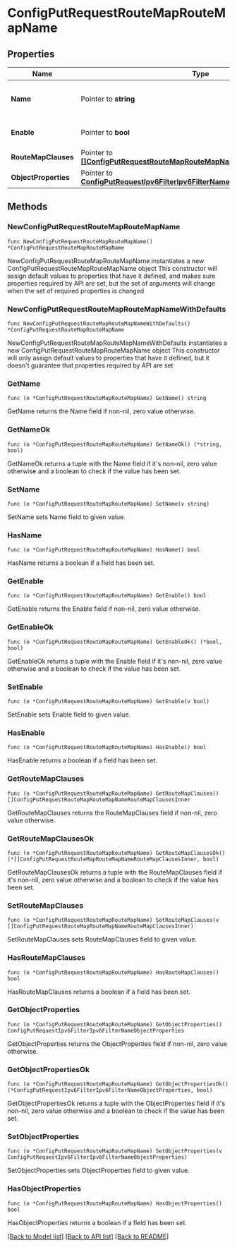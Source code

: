 # ConfigPutRequestRouteMapRouteMapName

## Properties

Name | Type | Description | Notes
------------ | ------------- | ------------- | -------------
**Name** | Pointer to **string** | Object Name. Must be unique. | [optional] [default to ""]
**Enable** | Pointer to **bool** | Enable object. | [optional] [default to false]
**RouteMapClauses** | Pointer to [**[]ConfigPutRequestRouteMapRouteMapNameRouteMapClausesInner**](ConfigPutRequestRouteMapRouteMapNameRouteMapClausesInner.md) |  | [optional] 
**ObjectProperties** | Pointer to [**ConfigPutRequestIpv6FilterIpv6FilterNameObjectProperties**](ConfigPutRequestIpv6FilterIpv6FilterNameObjectProperties.md) |  | [optional] 

## Methods

### NewConfigPutRequestRouteMapRouteMapName

`func NewConfigPutRequestRouteMapRouteMapName() *ConfigPutRequestRouteMapRouteMapName`

NewConfigPutRequestRouteMapRouteMapName instantiates a new ConfigPutRequestRouteMapRouteMapName object
This constructor will assign default values to properties that have it defined,
and makes sure properties required by API are set, but the set of arguments
will change when the set of required properties is changed

### NewConfigPutRequestRouteMapRouteMapNameWithDefaults

`func NewConfigPutRequestRouteMapRouteMapNameWithDefaults() *ConfigPutRequestRouteMapRouteMapName`

NewConfigPutRequestRouteMapRouteMapNameWithDefaults instantiates a new ConfigPutRequestRouteMapRouteMapName object
This constructor will only assign default values to properties that have it defined,
but it doesn't guarantee that properties required by API are set

### GetName

`func (o *ConfigPutRequestRouteMapRouteMapName) GetName() string`

GetName returns the Name field if non-nil, zero value otherwise.

### GetNameOk

`func (o *ConfigPutRequestRouteMapRouteMapName) GetNameOk() (*string, bool)`

GetNameOk returns a tuple with the Name field if it's non-nil, zero value otherwise
and a boolean to check if the value has been set.

### SetName

`func (o *ConfigPutRequestRouteMapRouteMapName) SetName(v string)`

SetName sets Name field to given value.

### HasName

`func (o *ConfigPutRequestRouteMapRouteMapName) HasName() bool`

HasName returns a boolean if a field has been set.

### GetEnable

`func (o *ConfigPutRequestRouteMapRouteMapName) GetEnable() bool`

GetEnable returns the Enable field if non-nil, zero value otherwise.

### GetEnableOk

`func (o *ConfigPutRequestRouteMapRouteMapName) GetEnableOk() (*bool, bool)`

GetEnableOk returns a tuple with the Enable field if it's non-nil, zero value otherwise
and a boolean to check if the value has been set.

### SetEnable

`func (o *ConfigPutRequestRouteMapRouteMapName) SetEnable(v bool)`

SetEnable sets Enable field to given value.

### HasEnable

`func (o *ConfigPutRequestRouteMapRouteMapName) HasEnable() bool`

HasEnable returns a boolean if a field has been set.

### GetRouteMapClauses

`func (o *ConfigPutRequestRouteMapRouteMapName) GetRouteMapClauses() []ConfigPutRequestRouteMapRouteMapNameRouteMapClausesInner`

GetRouteMapClauses returns the RouteMapClauses field if non-nil, zero value otherwise.

### GetRouteMapClausesOk

`func (o *ConfigPutRequestRouteMapRouteMapName) GetRouteMapClausesOk() (*[]ConfigPutRequestRouteMapRouteMapNameRouteMapClausesInner, bool)`

GetRouteMapClausesOk returns a tuple with the RouteMapClauses field if it's non-nil, zero value otherwise
and a boolean to check if the value has been set.

### SetRouteMapClauses

`func (o *ConfigPutRequestRouteMapRouteMapName) SetRouteMapClauses(v []ConfigPutRequestRouteMapRouteMapNameRouteMapClausesInner)`

SetRouteMapClauses sets RouteMapClauses field to given value.

### HasRouteMapClauses

`func (o *ConfigPutRequestRouteMapRouteMapName) HasRouteMapClauses() bool`

HasRouteMapClauses returns a boolean if a field has been set.

### GetObjectProperties

`func (o *ConfigPutRequestRouteMapRouteMapName) GetObjectProperties() ConfigPutRequestIpv6FilterIpv6FilterNameObjectProperties`

GetObjectProperties returns the ObjectProperties field if non-nil, zero value otherwise.

### GetObjectPropertiesOk

`func (o *ConfigPutRequestRouteMapRouteMapName) GetObjectPropertiesOk() (*ConfigPutRequestIpv6FilterIpv6FilterNameObjectProperties, bool)`

GetObjectPropertiesOk returns a tuple with the ObjectProperties field if it's non-nil, zero value otherwise
and a boolean to check if the value has been set.

### SetObjectProperties

`func (o *ConfigPutRequestRouteMapRouteMapName) SetObjectProperties(v ConfigPutRequestIpv6FilterIpv6FilterNameObjectProperties)`

SetObjectProperties sets ObjectProperties field to given value.

### HasObjectProperties

`func (o *ConfigPutRequestRouteMapRouteMapName) HasObjectProperties() bool`

HasObjectProperties returns a boolean if a field has been set.


[[Back to Model list]](../README.md#documentation-for-models) [[Back to API list]](../README.md#documentation-for-api-endpoints) [[Back to README]](../README.md)



